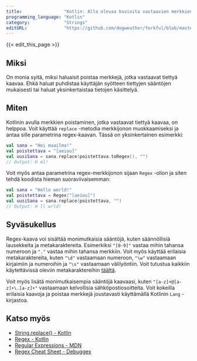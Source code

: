```yaml
---
title:                "Kotlin: Alla olevaa kuvioita vastaavien merkkien poistaminen"
programming_language: "Kotlin"
category:             "Strings"
editURL:              "https://github.com/dogweather/forkful/blob/master/content/fi/kotlin/deleting-characters-matching-a-pattern.md"
---
```


{{< edit_this_page >}}

## Miksi
On monia syitä, miksi haluaisit poistaa merkkejä, jotka vastaavat tiettyä kaavaa. Ehkä haluat puhdistaa käyttäjän syötteen tiettyjen sääntöjen mukaisesti tai haluat yksinkertaistaa tietojen käsittelyä.

## Miten
Kotlinin avulla merkkien poistaminen, jotka vastaavat tiettyä kaavaa, on helppoa. Voit käyttää `replace` -metodia merkkijonon muokkaamiseksi ja antaa sille parametrina regex-kaavan. Tässä on yksinkertainen esimerkki:

```Kotlin
val sana = "Hei maailma!"
val poistettava = "[aeiou]"
val uusiSana = sana.replace(poistettava.toRegex(), "")
// Output: H ml!
```

Voit myös antaa parametrina regex-merkkijonon sijaan `Regex` -olion ja siten tehdä koodista hieman suoraviivaisemman:

```Kotlin
val sana = "Hello world!"
val poistettava = Regex("[aeiou]")
val uusiSana = sana.replace(poistettava, "")
// Output: H ll wrld!
```

## Syväsukellus
Regex-kaava voi sisältää monimutkaisia sääntöjä, kuten säännöllisiä lausekkeita ja metakaraktereita. Esimerkiksi `"[0-9]"` vastaa mihin tahansa numeroon ja `"."` vastaa mihin tahansa merkkiin. Voit myös käyttää erilaisia metakaraktereita, kuten `"\d"` vastaamaan numeroon, `"\w"` vastaamaan kirjaimiin ja numeroihin ja `"\s"` vastaamaan välilyöntiin. Voit tutustua kaikkiin käytettävissä oleviin metakaraktereihin [täältä](https://developer.android.com/reference/java/util/regex/Pattern#characters).

Voit myös lisätä monimutkaisempia sääntöjä kaavaasi, kuten `"[a-z]+@[a-z]+\.[a-z]+"` vastaamaan kelvollisia sähköpostiosoitteita. Voit kokeilla erilaisia kaavoja ja poistaa merkkejä joustavasti käyttämällä Kotlinin `Lang` -kirjastoa.

## Katso myös
- [String.replace() - Kotlin](https://kotlinlang.org/api/latest/jvm/stdlib/kotlin/-string/replace.html)
- [Regex - Kotlin](https://kotlinlang.org/api/latest/jvm/stdlib/kotlin.text/-regex/)
- [Regular Expressions - MDN](https://developer.mozilla.org/en-US/docs/Web/JavaScript/Guide/Regular_Expressions)
- [Regex Cheat Sheet - Debuggex](https://www.debuggex.com/cheatsheet/regex/javascript)